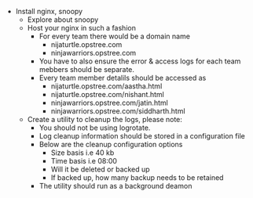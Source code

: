 - Install nginx, snoopy
    - Explore about snoopy
    - Host your nginx in such a fashion
        - For every team there would be a domain name 
            - nijaturtle.opstree.com
            - ninjawarriors.opstree.com
        - You have to also ensure the error & access logs for each team mebbers should be separate.
        - Every team member detalils should be accessed as
            - nijaturtle.opstree.com/aastha.html
            - nijaturtle.opstree.com/nishant.html
            - ninjawarriors.opstree.com/jatin.html
            - ninjawarriors.opstree.com/siddharth.html
    - Create a utility to cleanup the logs, please note:
        - You should not be using logrotate. 
        - Log cleanup information should be stored in a configuration file
        - Below are the cleanup configuration options
            - Size basis i.e 40 kb
            - Time basis i.e 08:00
            - Will it be deleted or backed up 
            - If backed up, how many backup needs to be retained 
        - The utility should run as a background deamon
